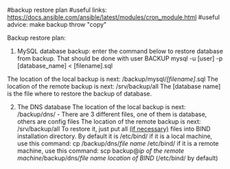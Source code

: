 #backup restore plan
#useful links: https://docs.ansible.com/ansible/latest/modules/cron_module.html
#useful advice: make backup throw "copy"

Backup restore plan:
1) MySQL database backup: enter the command below to restore database from backup. That should be done with user BACKUP 
mysql -u [user] -p [database_name] < [filename].sql

The location of the local backup is next: /backup/mysql/*[filename]*.sql
The location of the remote backup is next: /srv/backup/all
The [database name] is the file where to restore the backup of database. 


2) The DNS database
The location of the local backup is next: /backup/dns/ - There are 3 different files, one of them is database, others are config files
The location of the remote backup is next: /srv/backup/all
To restore it, just put all <span style="text-decoration: underline">(if necessary)</span> files into BIND installation directory. By default it is /etc/bind/
if it is a local machine, use this command: cp /backup/dns/*file name* /etc/bind/
if it is a remote machine, use this command: scp backup@*ip of the remote machine*/backup/dns/*file name* *location of BIND* (/etc/bind/ by default)
